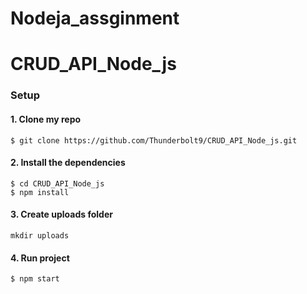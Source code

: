 # Nodeja_assginment

# CRUD_API_Node_js

### Setup

#### 1. Clone my repo

```console
$ git clone https://github.com/Thunderbolt9/CRUD_API_Node_js.git
```

#### 2. Install the dependencies

```console
$ cd CRUD_API_Node_js
$ npm install
```

#### 3. Create uploads folder
```
mkdir uploads
```

#### 4. Run project
```console
$ npm start
```

